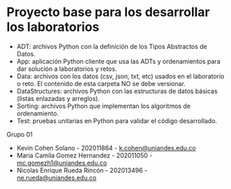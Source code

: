 # Proyecto base para los desarrollar los laboratorios

*	ADT: archivos Python con la definición de los Tipos Abstractos de Datos.
*	App: aplicación Python cliente que usa las ADTs y ordenamientos para dar solución a laboratorios y retos.
*	Data: archivos con los datos (csv, json, txt, etc) usados en el laboratorio o reto. El contenido de esta carpeta NO se debe versionar.
*	DataStructures: archivos Python con las estructuras de datos básicas (listas enlazadas y arreglos).
*	Sorting: archivos Python que implementan los algoritmos de ordenamiento.
*	Test: pruebas unitarias en Python para validar el código desarrollado.

Grupo 01
- Kevin Cohen Solano - 202011864 - k.cohen@uniandes.edu.co
- Maria Camila Gomez Hernandez - 202011050 - mc.gomezh1@uniandes.edu.co
- Nicolas Enrique Rueda Rincón - 202013496 - ne.rueda@uniandes.edu.co